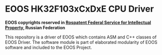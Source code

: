 # EOOS HK32F103xCxDxE CPU Driver

**EOOS copyrights reserved in [Rospatent Federal Service for Intellectual Property](https://www1.fips.ru/registers-doc-view/fips_servlet?DB=EVM&DocNumber=2017664105&TypeFile=html), Russian Federation**

This repository is a driver of EOOS which contains ASM and C++ classes of EOOS Driver. 
The software module is part of elaborated modularity of EOOS software and included to the EOOS Project.

